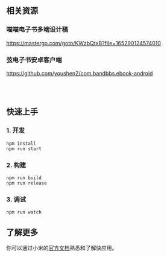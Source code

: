 ## 相关资源

### 喵喵电子书多端设计稿  
https://mastergo.com/goto/KWzbQtxB?file=165290124574010  

### 弦电子书安卓客户端  

https://github.com/youshen2/com.bandbbs.ebook-android

</br></br>

## 快速上手

### 1. 开发

```
npm install
npm run start
```

### 2. 构建

```
npm run build
npm run release
```

### 3. 调试

```
npm run watch
```

## 了解更多

你可以通过小米的[官方文档](https://iot.mi.com/vela/quickapp)熟悉和了解快应用。
